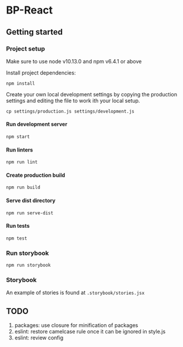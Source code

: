 # BP-React

## Getting started

### Project setup

Make sure to use node v10.13.0 and npm v6.4.1 or above

Install project dependencies:

```
npm install
```

Create your own local development settings by copying the production settings and editing the file to work ith your local setup.

```
cp settings/production.js settings/development.js
```

#### Run development server

```
npm start
```

#### Run linters

```
npm run lint
```

#### Create production build

```
npm run build
```

#### Serve dist directory

```
npm run serve-dist
```

#### Run tests

```
npm test
```

### Run storybook

```
npm run storybook
```

### Storybook

An example of stories is found at `.storybook/stories.jsx`

## TODO
1. packages: use closure for minification of packages
2. eslint: restore camelcase rule once it can be ignored in style.js
3. eslint: review config

